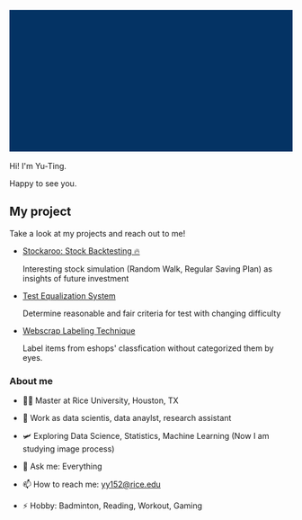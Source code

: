 

<!-- comes from msgif -->
<p align="center"><img src="https://github.com/OuOLeaf/OuOLeaf/blob/main/readme-gif/introduction.gif?raw=true"></p>

Hi! I'm Yu-Ting. 

Happy to see you. 

## My project

Take a look at my projects and reach out to me!

 - [Stockaroo: Stock Backtesting 🔥](https://stockaroo-web.streamlit.app/)

   Interesting stock simulation (Random Walk, Regular Saving Plan) as insights of future investment
   
 - [Test Equalization System](https://github.com/OuOLeaf/Test-Equalization)

   Determine reasonable and fair criteria for test with changing difficulty
   
 - [Webscrap Labeling Technique](https://github.com/OuOLeaf/2-Miilion-Invoice-Data-Analysis)

   Label items from eshops' classfication without categorized them by eyes.
   
### About me

- 👨‍💻 Master at Rice University, Houston, TX

- 🔭 Work as data scientis, data anaylst, research assistant

- 🛩️ Exploring Data Science, Statistics, Machine Learning (Now I am studying image process)

- 💬 Ask me: Everything

- 📫 How to reach me: yy152@rice.edu

- ⚡ Hobby: Badminton, Reading, Workout, Gaming 


